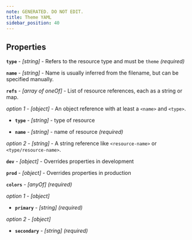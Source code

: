 ```yaml
---
note: GENERATED. DO NOT EDIT.
title: Theme YAML
sidebar_position: 40
---
```




## Properties


**`type`**  - _[string]_ - Refers to the resource type and must be `theme`  _(required)_

**`name`**  - _[string]_ - Name is usually inferred from the filename, but can be specified manually. 

**`refs`**  - _[array of oneOf]_ - List of resource references, each as a string or map. 

  *option 1* - _[object]_ - An object reference with at least a `<name>` and `<type>`.

  - **`type`**  - _[string]_ - type of resource 

  - **`name`**  - _[string]_ - name of resource  _(required)_

  *option 2* - _[string]_ - A string reference like `<resource-name>` or `<type/resource-name>`.

**`dev`**  - _[object]_ - Overrides properties in development 

**`prod`**  - _[object]_ - Overrides properties in production 

**`colors`**  - _[anyOf]_   _(required)_

  *option 1* - _[object]_ 

  - **`primary`**  - _[string]_   _(required)_

  *option 2* - _[object]_ 

  - **`secondary`**  - _[string]_   _(required)_